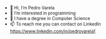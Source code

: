 - 👋 Hi, I’m Pedro Varela
- 👀 I’m interested in programming
- 🌱 I have a degree in Computer Science
- 📫 To reach me you can contact on LinkedIn https://www.linkedin.com/in/pedrovarela1
